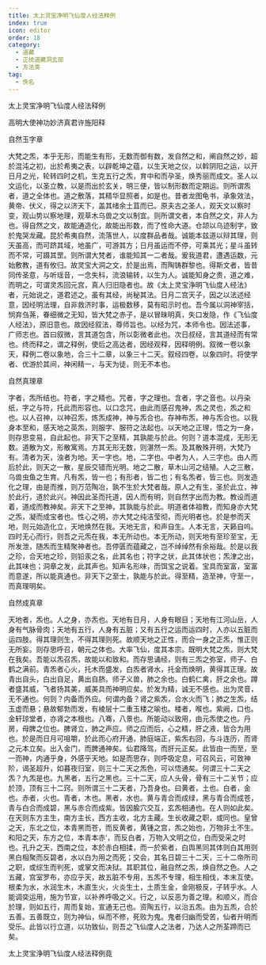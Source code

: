 ```yaml
---
title: 太上灵宝净明飞仙度人经法释例
index: true
icon: editor
order: 18
category:
  - 道藏
  - 正统道藏洞玄部
  - 方法类
tag:
  - 佚名
---
```


太上灵宝净明飞仙度人经法释例  

高明大使神功妙济真君许旌阳释  

自然玉字章  

大梵之炁，本乎无形，而能生有形，无数而御有数，发自然之和，阐自然之妙，超於混沌之初，出於希夷之表，以辟乾坤之蕴，以生天地之仪，以斡阴阳之运，以开日月之光，轮转四时之机，生克五行之炁，育中和而孕圣，焕秀丽而成文。圣人以文运化，以圣立教，以是而出於玄关，明三便，皆以制形数而定期运。则所谓炁者，道之全体也。道之敷落，其精华显照者，如是也。昔者龙图龟书，承象效法，黄帝、伏义，得之以济天下，盖其绪余土苴而已。原夫古之圣人，观天文以察时变，观山势以察地理，观草木乌兽之文以制宜。则所谓文者，本自然之文，非人为也。得自然之文，故能通造化，故能出形数，而了性命大道。仓颉以乌迹制字，致於鬼哭龙藏。昆於希夷自然，流落世人，以度群品者哉。诚能本兹道以辩其理，则天虽高，而可跻其域，地虽广，可游其方；日月虽运而不停，可乘其光；星斗虽转而不常，可蹑其罡。则所谓大梵者，谁能知其一二者哉。爰我道君，遭遇运数，元始敷教，道有攸归。故灵宝大洞之文，於是出焉，而陶铸群黎也。得斯文者，皆昔同传圣意，与听瑶音，一念失科，流浪输转，以生为人。诚能知身之贵，道之难，而明之，可谓灵炁回元宫，真人归旧隐者也。故《太上灵宝浄明飞仙度人经法》者，元始说之，道君述之。虽有其经，尚秘其法。日月二宫天子，因之以法述经意，因经明法理，自非救济时事，运极数移，莫有昭示时也。吾今属以洞神宰括，悯弃刍荛，眷细微之无知，皆大梵之赤子，是以冒昧明真，失口发隐，作《飞仙度人经法》，原旧意也。故因经叙法，尊师旨也。以经为咒，本师令也。因法述事，广师志也。首曰叙微，言其道包含，所以彰微者此也。次日叔经，言其道经而有常也。终而释之，谓之释例，使后之高达者，因经观释，因释明例。叙微一卷以象天，释例二卷以象地，合三十二章，以象三十二天。叙经四卷，以象四时。将使学者、优游於其间，神闲精一，与天为徒，则无不本也。  

自然真理章  

字者，炁所结也。符者，字之精也。咒者，字之理也。含者，字之音也。以丹染纸，字之与符，托此而形容也。以口念咒，由此而感召鬼神，炁之灵也，炁之和也。以人召神，以神召炁，炼炁成神，神与炁合也。存神布炁，神与炁合也。以我身本至和，感天地之英炁，则服字、服符之法起也。以天地之正理，悟之为一身，则存思变易，自此起也。非天下之至精，其孰能与於此。何则？道本混成，无形无数。道散为文，形散寓焉。方其无形无数，则湛然一炁。及其散殊开明，大梵乃有。清者为天，浊者为地。天一字也。地，二字也。中者为人，人三字也。由人而后於此，则天之一散，星辰交错而光明。地之二散，草木山河之结殖。人之三散，乌兽虫鱼之生育。凡有炁，皆一也；有形者，皆二也；有名炁者，皆三也。则发造化之理，由是而推，则万范陶冶，孰不生於大梵者哉。原人之有生，圣於此立，神於此行，道於此兴。神因此圣而托道，因人而有明，则自然字出而为教。教设而道着，道成而教神矣。非天下之至神，其孰能与於此。明道者体祖教，而知身亦大梵之炁，凝而成宝者也。性心之明，亦大梵之纯洁莹彻，而光明者也。於是参而天地，则元始造化立，天地焕然在我。天地无言，和声自生。人本无言，天籁自呜。四时无心而行，则吾之元炁在我，本无所动也。本无所动，则天地有至珍至宝，无所发泄，随炁而生精聚神者也。吾停匮而蕴藏之，岂不绰绰然有余裕哉。於是以我之珍，合天地之珍，则铅汞之名，此其名也；符字之状，此其体状也；炁津之出，此其味也；洞章之发，此其声也。知声名形味，而饵宝之说着。宝具而室富，室富而意遂，所以能真通也。非天下之至士，孰能与於此。得至精，造至神，守至一，而真理明矣。  

自然成真章  

天地者，炁也。人之身，亦炁也。天地有日月，人身有眼目；天地有江河山岳，人身有气脉骨肉；天地有五行，人身有五脏；又有五行之运而运四时，人亦以五脏而运四肢。得其理则生，不得其理则死。故顺天地之正性，而合一身之正炁，惟正则无所妄。则存思呼召，朝元之体也。大率飞仙，度其本宗。既明大梵之炁，则大梵在我矣。吾能以炁召炁，故能以和致和。而存思诵经，则有三炁之弥室，师子、白鹤之满前。青炁者心火，托木而盛发，白炁者肾水，托金而焕明，黄得其正理。故青出自头，白出自足，黄出自脐。师子义兽，肺之余也。白鹤仁禽，肝之余也。蹲者盛其威，飞者扬其美，威美具而神明应矣。於发为精，诚无不感也。出为灵音，无不通也。何则？内备而外应。何谓内备？肾之紫炁，合水火而飞；肺之生炁，结玉虚而悬；悬故郁勃而发，有棱层十二重玉楼之喻也。楼者，喉也。紫阙，口也。金轩琼堂者，亦肾之本根也。八骞，八景也。所能动以致用，由元炁使之也。丹房，母脾之位也。脾肾立，肺之声应。师之应而后，心之精，肝之液，皆合为用也。於是而日月可咀嚼，於此而心府开通，肺庭端正，紫炁右回，与斗连历，而肾之元本立矣。出入金门，而脾通神矣。仙君降驾，而肝元正矣。此皆由一而至，至一而神，内通乎身，外感乎天地。如是而思存，则呼吸定息，可召风云，可致神阶，谒圣超升，如暮夜归室，则三十二天之炁色，可以悟通矣。何谓三十二天之炁？九炁是也。九黑者，五行之黑也。三十二天，应人头骨，骨有三十二关节；应於顶，顶有三十二窍。则所谓三十二天者，乃吾身也。曰黄者，土也。白者，金也。赤者，火也。青者，木也。黑者，水也。黄与青合而成绿，黑与青合而成苍，青与白合而成碧，黑与赤合而成紫。皆因腧穴交互，玄炁相通也。在人则如此矣。在天则东方主生，南方主长，西方主收，北方主藏。生长收藏之职，或同也。皇曾之天，东北之位，本青黑而苍，而反黄者，黄锺之宫，炁之始也，万物非土不生。和阳之天，东方之位，本青本赤‘，而反白者，万物入文明之位，白而受采之时也。孔升之天，西南之位，本於赤白相揉，而一於紫者，白舆黑同其体则白其用则黑白相聚而反碧者，水以白为用之而死；交会，其名日碧三十二天，三十二帝所司之职，或综生而判死，或掌文而决狱。其职其位，融自然之炁，焕自然之色。人之五藏，宫室罗布，亦应乎天，故五脏不专用，五炁不专理，相生相伐，本末互使。根柔为水，水润生木，木直生火，火炎生土，土质生金，金刚极反，子转乎水。人能调奕运用，施为节宣，以补养呼吸之义。行之，以反恶为善之理。和顺义，而合於理，则如五行，周而复始，宣通无己也。资陶五行，以治五炁。由为五炁，合於五善。五善既立，则为神仙，纵而不修，死败为鬼。鬼者归幽而受苦，仙者升明而受乐。此皆以行立道，以功致仙，则吾之飞仙度人之法者，乃达人之所荃蹄而已矣。  

太上灵宝浄明飞仙度人经法释例竟  
